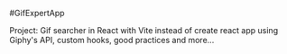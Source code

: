 #GifExpertApp

Project: Gif searcher in React with Vite instead of create react app using Giphy's API, custom hooks, good practices and more...
